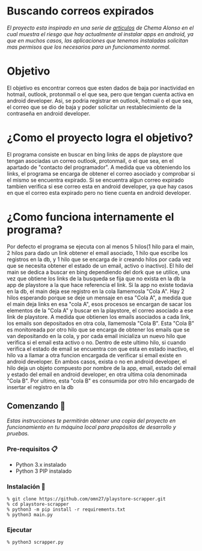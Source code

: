 # Buscando correos expirados

_El proyecto esta inspirado en una serie de [articulos](https://www.elladodelmal.com/2020/03/el-club-de-los-poetas-muertos-parte-1.html) de Chema Alonso en el cual muestra el riesgo que hay actualmente al instalar apps en android, ya que en muchos casos, las aplicaciones que tenemos instaladas solicitan mas permisos que los necesarios para un funcionamento normal._

# Objetivo
El objetivo es encontrar correos que esten dados de baja por inactividad en hotmail, outlook, protonmail o el que sea, pero que tengan cuenta activa en android developer. Asi, se podria registrar en outlook, hotmail o el que sea, el correo que se dio de baja y poder solicitar un restablecimiento de la contraseña en android developer.

# ¿Como el proyecto logra el objetivo?
El programa consiste en buscar en bing links de apps de playstore que tengan asociadas un correo outlook, protonmail, o el que sea, en el apartado de "contacto del programador". A medida que va obteniendo los links, el programa se encarga de obtener el correo asociado y comprobar si el mismo se encuentra expirado. Si se encuentra algun correo expirado tambien verifica si ese correo esta en android developer, ya que hay casos en que el correo esta expirado pero no tiene cuenta en android developer.

# ¿Como funciona internamente el programa?
Por defecto el programa se ejecuta con al menos 5 hilos(1 hilo para el main, 2 hilos para dado un link obtener el email asociado, 1 hilo que escribe los registros en la db, y 1 hilo que se encarga de ir creando hilos por cada vez que se necesita obtener el estado de un email, activo o inactivo). El hilo del main se dedica a buscar en bing dependiendo del dork que se utilice, una vez que obtiene los links de la busqueda se fija que no exista en la db la app de playstore a la que hace referencia el link. Si la app no existe todavia en la db, el main deja ese registro en la cola llamemosla "Cola A". Hay 2 hilos esperando porque se deje un mensaje en esa "Cola A", a medida que el main deja links en esa "cola A", esos procesos se encargan de sacar los elementos de la "Cola A" y buscar en la playstore, el correo asociado a ese link de playstore. A medida que obtienen los emails asociados a cada link, los emails son depositados en otra cola, llamemosla "Cola B". Esta "Cola B" es monitoreada por otro hilo que se encarga de obtener los emails que se van depositando en la cola, y por cada email inicializa un nuevo hilo que verifica si el email esta activo o no. Dentro de este ultimo hilo, si cuando verifica el estado de email se encuentra con que esta en estado inactivo, el hilo va a llamar a otra funcion encargada de verificar si email existe en android developer. En ambos casos, exista o no en android developer, el hilo deja un objeto compuesto por nombre de la app, email, estado del email y estado del email en android developer, en otra ultima cola denominada "Cola B". Por ultimo, esta "cola B" es consumida por otro hilo encargado de insertar el registro en la db

## Comenzando 🚀

_Estas instrucciones te permitirán obtener una copia del proyecto en funcionamiento en tu máquina local para propósitos de desarrollo y pruebas._


### Pre-requisitos 📋

* Python 3.x instalado
* Python 3 PIP instalado

### Instalación 🔧

```
% git clone https://github.com/omn27/playstore-scrapper.git
% cd playstore-scrapper
% python3 -m pip install -r requirements.txt
% python3 main.py
```

### Ejecutar

```
% python3 scrapper.py
```
